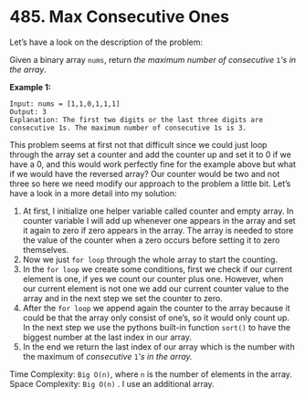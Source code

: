 # 485. Max Consecutive Ones

Let’s have a look on the description of the problem:

Given a binary array `nums`, return *the maximum number of consecutive* `1`*'s in the array*.

**Example 1:**

```
Input: nums = [1,1,0,1,1,1]
Output: 3
Explanation: The first two digits or the last three digits are consecutive 1s. The maximum number of consecutive 1s is 3.
```

This problem seems at first not that difficult since we could just loop through the array set a counter and add the counter up and set it to 0 if we have a 0, and this would work perfectly fine for the example above but what if we would have the reversed array? Our counter would be two and not three so here we need modify our approach to the problem a little bit. Let’s have a look in a more detail into my solution:

1. At first, I initialize one helper variable called counter and empty array. In counter variable I will add up whenever one appears in the array and set it again to zero if zero appears in the array. The array is needed to store the value of the counter when a zero occurs before setting it to zero themselves.
2. Now we just `for loop` through the whole array to start the counting. 
3. In the `for loop` we create some conditions, first we check if our current element is one, if yes we count our counter plus one. However, when our current element is not one we add our current counter value to the array and in the next step we set the counter to zero.
4. After the `for loop` we append again the counter to the array because it could be that the array only consist of one’s, so it would only count up. In the next step we use the pythons built-in function `sort()` to have the biggest number at the last index in our array.
5. In the end we return the last index of our array which is the number with the maximum of *consecutive* `1`*'s in the array.*

Time Complexity: `Big O(n)`, where `n` is the number of elements in the array.
Space Complexity: `Big O(n)` . I use an additional array.